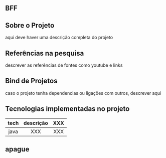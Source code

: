 ## BFF

## Sobre o Projeto
aqui deve haver uma descrição completa do projeto

## Referências na pesquisa
descrever as referências de fontes como youtube e links

## Bind de Projetos
caso o projeto tenha dependencias ou ligações com outros, descrever aqui

## Tecnologias implementadas no projeto
| tech | descrição | XXX |
|:----:|:---------:|:---:|
| java |    XXX    | XXX |

## apague

